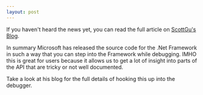 ```yaml
---
layout: post
---
```

If you haven't heard the news yet, you can read the full article on [ScottGu's Blog](http://weblogs.asp.net/scottgu/archive/2007/10/03/releasing-the-source-code-for-the-net-framework-libraries.aspx).  

In summary Microsoft has released the source code for the .Net Framework in such a way that you can step into the Framework while debugging.  IMHO this is great for users because it allows us to get a lot of insight into parts of the API that are tricky or not well documented.

Take a look at his blog for the full details of hooking this up into the debugger.

